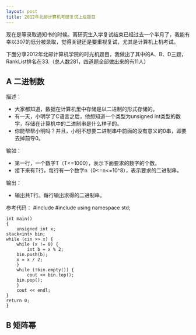 ```yaml
---
layout: post
title: 2012年北邮计算机考研复试上级题目
---
```


现在是等录取通知书的时候。离研究生入学复试结束已经过去一个半月了，我能有幸以307的低分被录取，觉得关键还是要重视复试，尤其是计算机上机考试。

下面分享2012年北邮计算机学院的时光机题目，我做出了其中的A、B、D三题，RankList排名在33.（总人数281，四道题全部做出来的有11人）

## A 二进制数 ##

描述：
 - 大家都知道，数据在计算机里中存储是以二进制的形式存储的。
 - 有一天，小明学了C语言之后，他想知道一个类型为unsigned int类型的数字，存储在计算机中的二进制串是什么样子的。
 - 你能帮帮小明吗？并且，小明不想要二进制串中前面的没有意义的0串，即要去掉前导0。

输如：
 - 第一行，一个数字T（T<=1000），表示下面要求的数字的个数。
 - 接下来有T行，每行有一个数字n（0<=n<=10^8），表示要求的二进制串。

输出：
 - 输出共T行。每行输出求得的二进制串。

参考代码：
    #include <iostream>
    #include <stack>
    using namespace std;

    int main()
    {
        unsigned int x;
	stack<int> bin;
	while (cin >> x) {
	    while (x != 0) {
	        int b = x % 2;
		bin.push(b);
		x = x / 2;
	    }
	    while (!bin.empty()) {
	        cout << bin.top();
		bin.pop();
	    }
	    cout << endl;
	}
	return 0;
    }

## B 矩阵幂 ##

